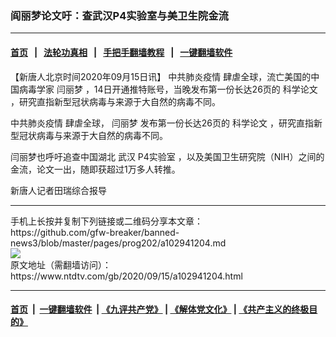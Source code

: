 ### 阎丽梦论文吁：查武汉P4实验室与美卫生院金流
------------------------

#### [首页](https://github.com/gfw-breaker/banned-news3/blob/master/README.md) &nbsp;&nbsp;|&nbsp;&nbsp; [法轮功真相](https://github.com/begood0513/basic/blob/master/README.md)  &nbsp;&nbsp;|&nbsp;&nbsp; [手把手翻墙教程](https://github.com/gfw-breaker/guides/wiki)  &nbsp;&nbsp;|&nbsp;&nbsp; [一键翻墙软件](https://github.com/gfw-breaker/nogfw/blob/master/README.md)  



<div><div class="post_content" itemprop="articleBody">
 <p>
  【新唐人北京时间2020年09月15日讯】
  <ok href="https://www.ntdtv.com/gb/442749.htm">
   中共肺炎疫情
  </ok>
  肆虐全球，流亡美国的中国病毒学家
  <ok href="https://www.ntdtv.com/gb/闫丽梦.htm">
   闫丽梦
  </ok>
  ，14日开通推特账号，当晚发布第一份长达26页的
  <ok href="https://www.ntdtv.com/gb/科学论文.htm">
   科学论文
  </ok>
  ，研究直指新型冠状病毒与来源于大自然的病毒不同。
 </p>
 <p>
  <ok href="https://www.ntdtv.com/gb/442749.htm">
   中共肺炎疫情
  </ok>
  肆虐全球，
  <ok href="https://www.ntdtv.com/gb/闫丽梦.htm">
   闫丽梦
  </ok>
  发布第一份长达26页的
  <ok href="https://www.ntdtv.com/gb/科学论文.htm">
   科学论文
  </ok>
  ，研究直指新型冠状病毒与来源于大自然的病毒不同。
 </p>
 <p>
  闫丽梦也呼吁追查中国湖北
  <ok href="https://www.ntdtv.com/gb/武汉-p4实验室.htm">
   武汉 P4实验室
  </ok>
  ，以及美国卫生研究院（NIH）之间的金流，论文一出，随即获超过1万多人转推。
 </p>
 <p>
  新唐人记者田瑞综合报导
 </p>
 <div class="single_ad">
 </div>
</div>
</div>
<hr/>
手机上长按并复制下列链接或二维码分享本文章：<br/>
https://github.com/gfw-breaker/banned-news3/blob/master/pages/prog202/a102941204.md <br/>
<a href='https://github.com/gfw-breaker/banned-news3/blob/master/pages/prog202/a102941204.md'><img src='https://github.com/gfw-breaker/banned-news3/blob/master/pages/prog202/a102941204.md.png'/></a> <br/>
原文地址（需翻墙访问）：https://www.ntdtv.com/gb/2020/09/15/a102941204.html


------------------------
#### [首页](https://github.com/gfw-breaker/banned-news3/blob/master/README.md) &nbsp;|&nbsp; [一键翻墙软件](https://github.com/gfw-breaker/nogfw/blob/master/README.md) &nbsp;| [《九评共产党》](https://github.com/gfw-breaker/9ping.md/blob/master/README.md#九评之一评共产党是什么) | [《解体党文化》](https://github.com/gfw-breaker/jtdwh.md/blob/master/README.md) | [《共产主义的终极目的》](https://github.com/gfw-breaker/gczydzjmd.md/blob/master/README.md)


<img src='http://gfw-breaker.win/banned-news3/pages/prog202/a102941204.md' width='0px' height='0px'/>